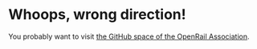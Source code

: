 # Whoops, wrong direction!

You probably want to visit [the GitHub space of the OpenRail Association](https://github.com/OpenRailAssociation).
